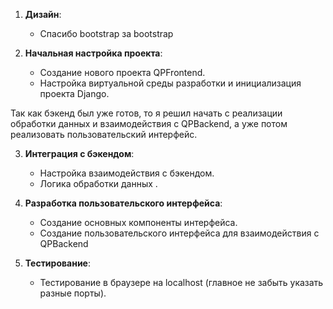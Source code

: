 1. **Дизайн**:
   - Спасибо bootstrap за bootstrap

2. **Начальная настройка проекта**:
   - Создание нового проекта QPFrontend.
   - Настройка виртуальной среды разработки и инициализация проекта Django.
 
Так как бэкенд был уже готов, то я решил начать с реализации обработки данных и взаимодействия с QPBackend,
а уже потом реализовать пользовательский интерфейс.

3. **Интеграция с бэкендом**:
   - Настройка взаимодействия с бэкендом.
   - Логика обработки данных .

4. **Разработка пользовательского интерфейса**:
   - Создание основных компоненты интерфейса.
   - Создание пользовательского интерфейса для взаимодействия с QPBackend

5. **Тестирование**:
   - Тестирование в браузере на localhost (главное не забыть указать разные порты).

